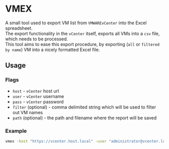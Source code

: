 # VMEX
A small tool used to export VM list from `VMWAREvCenter` into the Excel spreadsheet.     
The export functionality in the `vCenter` itself, exports all VMs into a `csv` file, which needs to be processed.   
This tool aims to ease this export procedure, by exporting (`all` or `filtered by name`) VM into a nicely formatted Excel file.    

## Usage
### Flags
* `host` - `vCenter` host url
* `user` - `vCenter` username
* `pass` - `vCenter` password
* `filter` (optional) - comma delimited string which will be used to filter out VM names
* `path` (optional) - the path and filename where the report will be saved

### Example
```bash
vmex -host "https://vcenter.host.local" -user "administrator@vcenter.local" -pass "xxxxxxxx" -filter "web" -path web_server_vms.xlsx
```